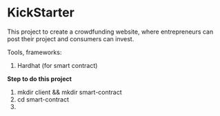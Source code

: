 # KickStarter

This project to create a crowdfunding website, where entrepreneurs can post their project and consumers can invest.

Tools, frameworks:
1. Hardhat (for smart contract)

**Step to do this project**
1. mkdir client && mkdir smart-contract
2. cd smart-contract
3. 
